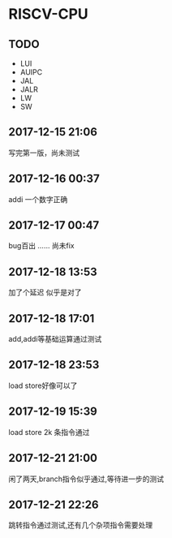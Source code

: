 # RISCV-CPU

## TODO

 - LUI
 - AUIPC
 - JAL
 - JALR
 - LW
 - SW

## 2017-12-15 21:06
写完第一版，尚未测试

## 2017-12-16 00:37
addi 一个数字正确

## 2017-12-17 00:47
bug百出 …… 尚未fix

## 2017-12-18 13:53
加了个延迟 似乎是对了

## 2017-12-18 17:01
add,addi等基础运算通过测试

## 2017-12-18 23:53
load store好像可以了

## 2017-12-19 15:39
load store 2k 条指令通过

## 2017-12-21 21:00
闲了两天,branch指令似乎通过,等待进一步的测试

## 2017-12-21 22:26
跳转指令通过测试,还有几个杂项指令需要处理


